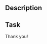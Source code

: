 ## Description

<!--- A description of what this pull request does as a short, bullet-point summary. -->

## Task

<!--- A link to a task. -->

Thank you!
